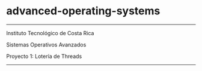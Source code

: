 # advanced-operating-systems

*****************************************************

Instituto Tecnológico de Costa Rica

Sistemas Operativos Avanzados

Proyecto 1: Lotería de Threads

*****************************************************

